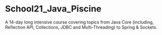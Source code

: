 # School21_Java_Piscine

A 14-day long intensive course covering topics from Java Core (including, Reflection API, Collections, JDBC and Multi-Threading) to Spring & Sockets.
